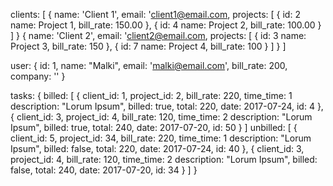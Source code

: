 clients: [
  {
    name: 'Client 1',
    email: 'client1@email.com,
    projects: [
      {
        id: 2
        name: Project 1,
        bill_rate: 150.00
      },
      {
        id: 4
        name: Project 2,
        bill_rate: 100.00
      }
    ]
  }
  {
    name: 'Client 2',
    email: 'client2@email.com,
    projects: [
      {
        id: 3
        name: Project 3,
        bill_rate: 150
      },
      {
        id: 7
        name: Project 4,
        bill_rate: 100
      }
    ]
  }
]

user: {
  id: 1,
  name: "Malki",
  email: 'malki@email.com',
  bill_rate: 200,
  company: ''
}

tasks: {
  billed: [
    {
      client_id: 1,
      project_id: 2,
      bill_rate: 220,
      time_time: 1
      description: "Lorum Ipsum",
      billed: true,
      total: 220,
      date: 2017-07-24,
      id: 4
    },
    {
      client_id: 3,
      project_id: 4,
      bill_rate: 120,
      time_time: 2
      description: "Lorum Ipsum",
      billed: true,
      total: 240,
      date: 2017-07-20,
      id: 50
    }
  ]
  unbilled: [
    {
      client_id: 5,
      project_id: 34,
      bill_rate: 220,
      time_time: 1
      description: "Lorum Ipsum",
      billed: false,
      total: 220,
      date: 2017-07-24,
      id: 40
    },
    {
      client_id: 3,
      project_id: 4,
      bill_rate: 120,
      time_time: 2
      description: "Lorum Ipsum",
      billed: false,
      total: 240,
      date: 2017-07-20,
      id: 34
    }
  ]
}